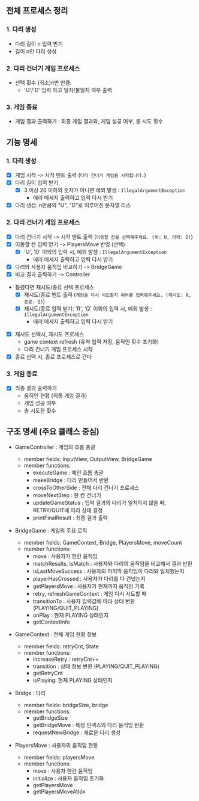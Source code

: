 ## 전체 프로세스 정리 

### 1. 다리 생성

- 다리 길이 n 입력 받기
- 길이 n인 다리 생성

### 2. 다리 건너기 게임 프로세스

- 선택 횟수 (최소)n번 만큼:
    - 'U'/'D' 입력 하고 일치/불일치 여부 출력 
    
### 3. 게임 종료

- 게임 결과 출력하기 : 최종 게임 결과와, 게임 성공 여부, 총 시도 횟수

## 기능 명세

### 1. 다리 생성

- [X] 게임 시작 -> 시작 멘트 출력 (`다리 건너기 게임을 시작합니다.`)
- [X] 다리 길이 입력 받기
    - [X] 3 이상 20 이하의 숫자가 아니면 예외 발생 : `IllegalArgumentException` 
        - 에러 메세지 출력하고 입력 다시 받기
- [X] 다리 생성: n만큼의 "U", "D"로 이루어진 문자열 리스

### 2. 다리 건너기 게임 프로세스

- [X] 다리 건너기 시작 -> 시작 멘트 출력 (`이동할 칸을 선택해주세요. (위: U, 아래: D)`)
- [X] 이동할 칸 입력 받기 -> PlayersMove 반영 (선택)
    - [X] 'U', 'D' 이외의 입력 시, 예외 발생 : `IllegalArgumentException` 
        - 에러 메세지 출력하고 입력 다시 받기
- [X] 다리와 사용자 움직임 비교하기 -> BridgeGame
- [X] 비교 결과 출력하기 -> Controller
- 틀렸다면 재시도/종료 선택 프로세스 
    - [X] 재시도/종료 멘트 출력 (`게임을 다시 시도할지 여부를 입력해주세요. (재시도: R, 종료: Q)`)
    - [X] 재시도/종료 입력 받기: 'R', 'Q' 이외의 입력 시, 예외 발생 : `IllegalArgumentException`
        - 에러 메세지 출력하고 입력 다시 받기
- [X] 재시도 선택시, 재시도 프로세스
    - game context refresh (유저 입력 저장, 움직인 횟수 초기화)
    - 다리 건너기 게임 프로세스 시작 
- [X] 종료 선택 시, 종료 프로세스로 간다
        
### 3. 게임 종료

- [X] 최종 결과 출력하기 
    - 움직인 현황 (최종 게임 결과)
    - 게임 성공 여부 
    - 총 시도한 횟수 
    

## 구조 명세 (주요 클래스 중심)

- GameController : 게임의 흐름 총괄
    - member fields: InputView, OutputView, BridgeGame
    - member functions: 
        - executeGame : 메인 흐름 총괄
        - makeBridge : 다리 만들어서 반환
        - crossToOtherSide : 전체 다리 건너기 프로세스
        - moveNextStep : 한 칸 건너기
        - updateGameStatus : 입력 결과와 다리가 일치하지 않을 때, RETRY/QUIT에 따라 상태 결정
        - printFinalResult : 최종 결과 출력
        
- BridgeGame : 게임의 주요 로직
    - member fields: GameContext, Bridge, PlayersMove, moveCount
    - member functions:
        - move : 사용자가 한칸 움직임
        - matchResults, isMatch : 사용자와 다리의 움직임을 비교해서 결과 반환
        - isLastMoveSuccess : 사용자의 마지막 움직임이 다리와 일치했는지 
        - playerHasCrossed : 사용자가 다리를 다 건넜는지
        - getPlayersMove : 사용자가 현재까지 움직인 기록
        - retry, refreshGameContext : 게임 다시 시도할 때 
        - transitionTo : 사용자 입력값에 따라 상태 변환 (PLAYING/QUIT_PLAYING)
        - onPlay : 현재 PLAYING 상태인지 
        - getContextInfo
        
- GameContext : 전체 게임 현황 정보
    - member fields: retryCnt, State
    - member functions:
        - increaseRetry : retryCnt++
        - transition : 상태 정보 변환 (PLAYING/QUIT_PLAYING)
        - getRetryCnt
        - isPlaying: 현재 PLAYING 상태인지 
        
- Bridge : 다리
    - member fields: bridgeSize, bridge
    - member functions:
        - getBridgeSize
        - getBridgeMove : 특정 인덱스의 다리 움직임 반환
        - requestNewBridge : 새로운 다리 생성
        
- PlayersMove : 사용자의 움직임 현황
    - member fields: playersMove
    - member functions:
        - move : 사용자 한칸 움직임
        - initialize : 사용자 움직임 초기화
        - getPlayersMove
        - getPlayersMoveAtIdx
        